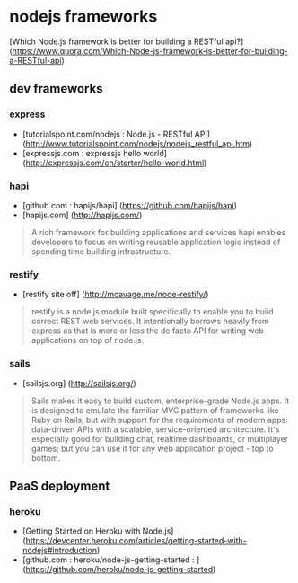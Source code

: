 # nodejs frameworks

[Which Node.js framework is better for building a RESTful api?] (https://www.quora.com/Which-Node-js-framework-is-better-for-building-a-RESTful-api)

## dev frameworks

### express
- [tutorialspoint.com/nodejs : Node.js - RESTful API] (http://www.tutorialspoint.com/nodejs/nodejs_restful_api.htm)
- [expressjs.com : expressjs hello world] (http://expressjs.com/en/starter/hello-world.html)

### hapi
- [github.com : hapijs/hapi] (https://github.com/hapijs/hapi)
- [hapijs.com] (http://hapijs.com/)

> A rich framework for building applications and services
hapi enables developers to focus on writing reusable application logic instead of spending time building infrastructure.

### restify
- [restify site off] (http://mcavage.me/node-restify/)

> restify is a node.js module built specifically to enable you to build correct REST web services. It intentionally borrows heavily from express as that is more or less the de facto API for writing web applications on top of node.js.

### sails
- [sailsjs.org] (http://sailsjs.org/)

> Sails makes it easy to build custom, enterprise-grade Node.js apps. It is designed to emulate the familiar MVC pattern of frameworks like Ruby on Rails, but with support for the requirements of modern apps: data-driven APIs with a scalable, service-oriented architecture. It's especially good for building chat, realtime dashboards, or multiplayer games; but you can use it for any web application project - top to bottom. 

## PaaS deployment

### heroku
- [Getting Started on Heroku with Node.js] (https://devcenter.heroku.com/articles/getting-started-with-nodejs#introduction)
- [github.com : heroku/node-js-getting-started : ] (https://github.com/heroku/node-js-getting-started)
